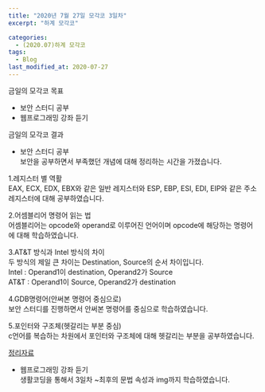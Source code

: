 ```yaml
---
title: "2020년 7월 27일 모각코 3일차"
excerpt: "하계 모각코"

categories:
  - (2020.07)하계 모각코
tags:
  - Blog
last_modified_at: 2020-07-27
---
```


금일의 모각코 목표    

- 보안 스터디 공부  
- 웹프로그래밍 강좌 듣기     

금일의 모각코 결과  

- 보안 스터디 공부  
보안을 공부하면서 부족했던 개념에 대해 정리하는 시간을 가졌습니다.  

1.레지스터 별 역활    
EAX, ECX, EDX, EBX와 같은 일반 레지스터와 ESP, EBP, ESI, EDI, EIP와 같은 주소 레지스터에 대해 공부하였습니다.  

2.어셈블리어 명령어 읽는 법    
어셈블리어는 opcode와 operand로 이루어진 언어이며 opcode에 해당하는 명령어에 대해 학습하였습니다.  

3.AT&T 방식과 Intel 방식의 차이  
두 방식의 제일 큰 차이는 Destination, Source의 순서 차이입니다.    
Intel : Operand1이 destination, Operand2가 Source    
AT&T : Operand1이 Source, Operand2가 destination  

4.GDB명령어(안써본 명령어 중심으로)    
보안 스터디를 진행하면서 안써본 명령어를 중심으로 학습하였습니다.  

5.포인터와 구조체(헷갈리는 부분 중심)    
c언어를 복습하는 차원에서 포인터와 구조체에 대해 헷갈리는 부분을 공부하였습니다.  

[정리자료](https://joyunhyeok.github.io/JoWorld.github.io/blog/1%EC%9D%BC%EC%B0%A8-post/)  



- 웹프로그래밍 강좌 듣기    
생활코딩을 통해서 3일차 ~최후의 문법 속성과 img까지 학습하였습니다.  
